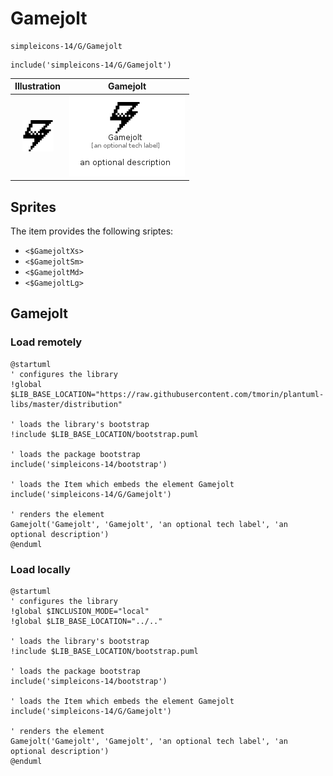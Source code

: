 # Gamejolt


```text
simpleicons-14/G/Gamejolt
```

```text
include('simpleicons-14/G/Gamejolt')
```



| Illustration | Gamejolt |
| :---: | :---: |
| ![illustration for Illustration](../../simpleicons-14/G/Gamejolt.png) | ![illustration for Gamejolt](../../simpleicons-14/G/Gamejolt.Local.png) |



## Sprites
The item provides the following sriptes:

- `<$GamejoltXs>`
- `<$GamejoltSm>`
- `<$GamejoltMd>`
- `<$GamejoltLg>`





## Gamejolt

### Load remotely
```plantuml
@startuml
' configures the library
!global $LIB_BASE_LOCATION="https://raw.githubusercontent.com/tmorin/plantuml-libs/master/distribution"

' loads the library's bootstrap
!include $LIB_BASE_LOCATION/bootstrap.puml

' loads the package bootstrap
include('simpleicons-14/bootstrap')

' loads the Item which embeds the element Gamejolt
include('simpleicons-14/G/Gamejolt')

' renders the element
Gamejolt('Gamejolt', 'Gamejolt', 'an optional tech label', 'an optional description')
@enduml
```

### Load locally
```plantuml
@startuml
' configures the library
!global $INCLUSION_MODE="local"
!global $LIB_BASE_LOCATION="../.."

' loads the library's bootstrap
!include $LIB_BASE_LOCATION/bootstrap.puml

' loads the package bootstrap
include('simpleicons-14/bootstrap')

' loads the Item which embeds the element Gamejolt
include('simpleicons-14/G/Gamejolt')

' renders the element
Gamejolt('Gamejolt', 'Gamejolt', 'an optional tech label', 'an optional description')
@enduml
```

